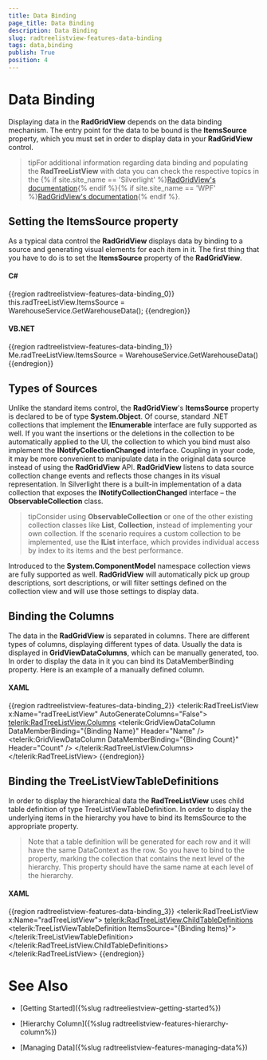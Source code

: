 ```yaml
---
title: Data Binding
page_title: Data Binding
description: Data Binding
slug: radtreelistview-features-data-binding
tags: data,binding
publish: True
position: 4
---
```


# Data Binding



Displaying data in the __RadGridView__ depends on the data binding mechanism. The entry point for the data to be bound is the __ItemsSource__ property, which you must set in order to display data in your __RadGridView__ control. 

>tipFor additional information regarding data binding and populating the __RadTreeListView__ with data you can check the respective topics in the 
      {% if site.site_name == 'Silverlight' %}[RadGridView's documentation](http://www.telerik.com/help/silverlight/gridview-data-overview.html){% endif %}{% if site.site_name == 'WPF' %}[RadGridView's documentation](http://www.telerik.com/help/wpf/gridview-data-overview.html){% endif %}.

## Setting the ItemsSource property

As a typical data control the __RadGridView__ displays data by binding to a source and generating visual elements for each item in it. The first thing that you have to do is to set the __ItemsSource__ property of the __RadGridView__.

#### __C#__

{{region radtreelistview-features-data-binding_0}}
	this.radTreeListView.ItemsSource = WarehouseService.GetWarehouseData();
	{{endregion}}



#### __VB.NET__

{{region radtreelistview-features-data-binding_1}}
	Me.radTreeListView.ItemsSource = WarehouseService.GetWarehouseData()
	{{endregion}}



## Types of Sources

Unlike the standard items control, the __RadGridView__'s __ItemsSource__ property is declared to be of type __System.Object__. Of course, standard .NET collections that implement the __IEnumerable__ interface are fully supported as well. If you want the insertions or the deletions in the collection to be automatically applied to the UI, the collection to which you bind must also implement the __INotifyCollectionChanged__ interface. Coupling in your code, it may be more convenient to manipulate data in the original data source instead of using the __RadGridView__ API. __RadGridView__ listens to data source collection change events and reflects those changes in its visual representation. In Silverlight there is a built-in implementation of a data collection that exposes the __INotifyCollectionChanged__ interface – the __ObservableCollection<T>__ class.

>tipConsider using __ObservableCollection<T>__ or one of the other existing collection classes like __List<T>__, __Collection<T>__, instead of implementing your own collection. If the scenario requires a custom collection to be implemented, use the __IList__ interface, which provides individual access by index to its items and the best performance.

Introduced to the __System.ComponentModel__ namespace collection views are fully supported as well. __RadGridView__ will automatically pick up group descriptions, sort descriptions, or will filter settings defined on the collection view and will use those settings to display data.

## Binding the Columns

The data in the __RadGridView__ is separated in columns. There are different types of columns, displaying different types of data. Usually the data is displayed in __GridViewDataColumns__, which can be manually generated, too. In order to display the data in it you can bind its DataMemberBinding property. Here is an example of a manually defined column.

#### __XAML__

{{region radtreelistview-features-data-binding_2}}
	<telerik:RadTreeListView x:Name="radTreeListView"
	                            AutoGenerateColumns="False">
	    <telerik:RadTreeListView.Columns>
	        <telerik:GridViewDataColumn DataMemberBinding="{Binding Name}"
	                                    Header="Name" />
	        <telerik:GridViewDataColumn DataMemberBinding="{Binding Count}"
	                                    Header="Count" />
	    </telerik:RadTreeListView.Columns>
	</telerik:RadTreeListView>
	{{endregion}}



## Binding the TreeListViewTableDefinitions

In order to display the hierarchical data the __RadTreeListView__ uses child table definition of type TreeListViewTableDefinition. In order to display the underlying items in the hierarchy you have to bind its ItemsSource to the appropriate property.

>Note that a table definition will be generated for each row and it will have the same DataContext as the row. So you have to bind to the property, marking the collection that contains the next level of the hierarchy. This property should have the same name at each level of the hierarchy. 

#### __XAML__

{{region radtreelistview-features-data-binding_3}}
	<telerik:RadTreeListView x:Name="radTreeListView">
	    <telerik:RadTreeListView.ChildTableDefinitions>
	        <telerik:TreeListViewTableDefinition ItemsSource="{Binding Items}">
	        </telerik:TreeListViewTableDefinition>
	    </telerik:RadTreeListView.ChildTableDefinitions>
	</telerik:RadTreeListView>
	{{endregion}}



# See Also

 * [Getting Started]({%slug radtreeliestview-getting-started%})

 * [Hierarchy Column]({%slug radtreelistview-features-hierarchy-column%})

 * [Managing Data]({%slug radtreelistview-features-managing-data%})
